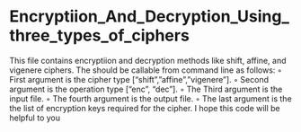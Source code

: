 # Encryptiion_And_Decryption_Using_three_types_of_ciphers
This file contains encryptiion and decryption methods like  shift, affine, and vigenere ciphers.
The should be callable from command line as follows:
◦ First argument is the cipher type [“shift”,”affine”,”vigenere”].
◦ Second argument is the operation type [“enc”, “dec”].
◦ The Third argument is the input file.
◦ The fourth argument is the output file.
◦ The last argument is the the list of encryption keys required for the cipher.
I hope this code will be helpful to you
